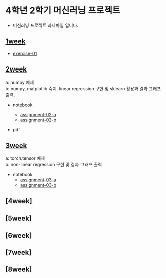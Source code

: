 # 4학년 2학기 머신러닝 프로젝트

- 머신러닝 프로젝트 과제파일 입니다.

## [1week](https://github.com/minjoong507/ML-project/tree/master/1week)
- [exercise-01](https://github.com/minjoong507/ML-project/blob/master/1week/%EC%A0%95%EB%AF%BC%EC%A4%80%20-%20exercise-01.ipynb)
## [2week](https://github.com/minjoong507/ML-project/tree/master/2week)
a: numpy 예제 <br/>
b: numpy, matplotlib 숙지. linear regression 구현 및 sklearn 활용과 결과 그래프 출력.
- notebook
  - [assignment-02-a](https://github.com/minjoong507/ML-project/blob/master/2week/notebook/assignment-02-a.ipynb)
  - [assignment-02-b](https://github.com/minjoong507/ML-project/blob/master/2week/notebook/assignment-02-b.ipynb)

- pdf
## [3week](https://github.com/minjoong507/ML-project/tree/master/3week)
a: torch.tensor 예제 <br/>
b: non-linear regression 구현 및 결과 그래프 출력
- notebook
  - [assignment-03-a](https://github.com/minjoong507/ML-project/blob/master/3week/notebook/assignment-03-a.ipynb)
  - [assignment-03-b](https://github.com/minjoong507/ML-project/blob/master/3week/notebook/assignment-03-b.ipynb) 
## [4week]
## [5week]
## [6week]
## [7week]
## [8week]
